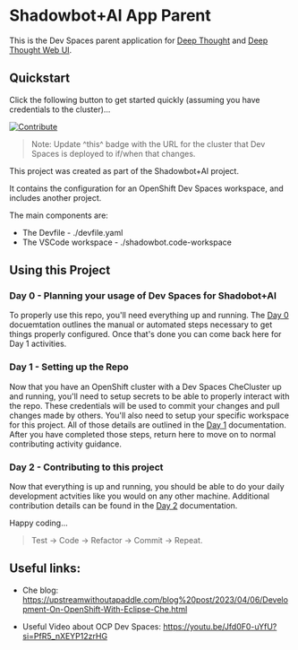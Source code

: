 # Shadowbot+AI App Parent

This is the Dev Spaces parent application for [Deep Thought](https://github.com/HunterGerlach/deep-thought) and [Deep Thought Web UI](https://github.com/HunterGerlach/deep-thought-web-ui).

## Quickstart

Click the following button to get started quickly (assuming you have credentials to the cluster)...

[![Contribute](https://www.eclipse.org/che/contribute.svg)](https://devspaces.apps.lab-ocp4.windham/#https://github.com/HunterGerlach/shadowbot-app-parent.git)

> Note: Update ^this^ badge with the URL for the cluster that Dev Spaces is deployed to if/when that changes.

This project was created as part of the Shadowbot+AI project.

It contains the configuration for an OpenShift Dev Spaces workspace, and includes another project.

The main components are:

- The Devfile - ./devfile.yaml
- The VSCode workspace - ./shadowbot.code-workspace

## Using this Project

### Day 0 - Planning your usage of Dev Spaces for Shadobot+AI

To properly use this repo, you'll need everything up and running. The [Day 0](docs/day-0-pre-reqs.md) docuemtation outlines the manual or automated steps necessary to get things properly configured. Once that's done you can come back here for Day 1 activities.

### Day 1 - Setting up the Repo

Now that you have an OpenShift cluster with a Dev Spaces CheCluster up and running, you'll need to setup secrets to be able to properly interact with the repo. These credentials will be used to commit your changes and pull changes made by others. You'll also need to setup your specific workspace for this project. All of those details are outlined in the [Day 1](docs/day-1-deployment.md) documentation. After you have completed those steps, return here to move on to normal contributing activity guidance.

### Day 2 - Contributing to this project

Now that everything is up and running, you should be able to do your daily development actvities like you would on any other machine. Additional contribution details can be found in the [Day 2](docs/day-2-contributing.md) documentation.

Happy coding...

> Test -> Code -> Refactor -> Commit -> Repeat.

## Useful links:

- Che blog: https://upstreamwithoutapaddle.com/blog%20post/2023/04/06/Development-On-OpenShift-With-Eclipse-Che.html

- Useful Video about OCP Dev Spaces: https://youtu.be/Jfd0F0-uYfU?si=PfR5_nXEYP12zrHG
